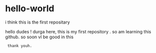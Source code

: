 # hello-world
i think this is the first repositary

hello dudes !
     durga here, this is my first repository . so am learning this github. so soon vl be good in this
     
     thank youh.
